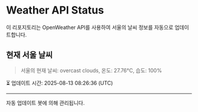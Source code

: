 
# Weather API Status

이 리포지토리는 OpenWeather API를 사용하여 서울의 날씨 정보를 자동으로 업데이트합니다.

## 현재 서울 날씨
> 서울의 현재 날씨: overcast clouds, 온도: 27.76°C, 습도: 100%

⏳ 업데이트 시간: 2025-08-13 08:26:36 (UTC)

---
자동 업데이트 봇에 의해 관리됩니다.
